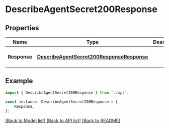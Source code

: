 # DescribeAgentSecret200Response


## Properties

Name | Type | Description | Notes
------------ | ------------- | ------------- | -------------
**Response** | [**DescribeAgentSecret200ResponseResponse**](DescribeAgentSecret200ResponseResponse.md) |  | [optional] [default to undefined]

## Example

```typescript
import { DescribeAgentSecret200Response } from './api';

const instance: DescribeAgentSecret200Response = {
    Response,
};
```

[[Back to Model list]](../README.md#documentation-for-models) [[Back to API list]](../README.md#documentation-for-api-endpoints) [[Back to README]](../README.md)
